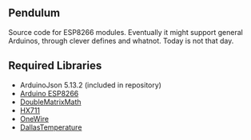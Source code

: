 ## Pendulum
Source code for ESP8266 modules. Eventually it might support general Arduinos, through clever defines and whatnot. Today is not that day.

## Required Libraries
* ArduinoJson 5.13.2 (included in repository)
* [Arduino ESP8266](https://github.com/esp8266/Arduino)
* [DoubleMatrixMath](https://github.com/jslater89/DoubleMatrixMath)
* [HX711](https://github.com/bogde/HX711)
* [OneWire](https://github.com/PaulStoffregen/OneWire)
* [DallasTemperature](https://github.com/milesburton/Arduino-Temperature-Control-Library)
